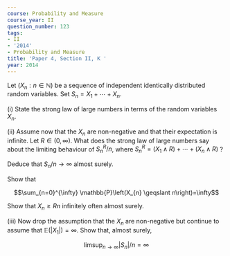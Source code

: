```yaml
---
course: Probability and Measure
course_year: II
question_number: 123
tags:
- II
- '2014'
- Probability and Measure
title: 'Paper 4, Section II, K '
year: 2014
---
```




Let $\left(X_{n}: n \in \mathbb{N}\right)$ be a sequence of independent identically distributed random variables. Set $S_{n}=X_{1}+\cdots+X_{n}$.

(i) State the strong law of large numbers in terms of the random variables $X_{n}$.

(ii) Assume now that the $X_{n}$ are non-negative and that their expectation is infinite. Let $R \in(0, \infty)$. What does the strong law of large numbers say about the limiting behaviour of $S_{n}^{R} / n$, where $S_{n}^{R}=\left(X_{1} \wedge R\right)+\cdots+\left(X_{n} \wedge R\right)$ ?

Deduce that $S_{n} / n \rightarrow \infty$ almost surely.

Show that

$$\sum_{n=0}^{\infty} \mathbb{P}\left(X_{n} \geqslant n\right)=\infty$$

Show that $X_{n} \geqslant R n$ infinitely often almost surely.

(iii) Now drop the assumption that the $X_{n}$ are non-negative but continue to assume that $\mathbb{E}\left(\left|X_{1}\right|\right)=\infty$. Show that, almost surely,

$$\limsup _{n \rightarrow \infty}\left|S_{n}\right| / n=\infty$$